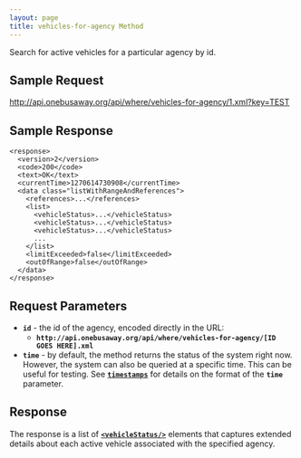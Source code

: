 ```yaml
---
layout: page
title: vehicles-for-agency Method
---
```


Search for active vehicles for a particular agency by id.

## Sample Request

http://api.onebusaway.org/api/where/vehicles-for-agency/1.xml?key=TEST

## Sample Response

~~~
<response>
  <version>2</version>
  <code>200</code>
  <text>OK</text>
  <currentTime>1270614730908</currentTime>
  <data class="listWithRangeAndReferences">
    <references>...</references>
    <list>
      <vehicleStatus>...</vehicleStatus>
      <vehicleStatus>...</vehicleStatus>
      <vehicleStatus>...</vehicleStatus>
      ...
    </list>
    <limitExceeded>false</limitExceeded>
    <outOfRange>false</outOfRange>
  </data>
</response>
~~~

## Request Parameters

* **`id`** - the id of the agency, encoded directly in the URL:
    * **`http://api.onebusaway.org/api/where/vehicles-for-agency/[ID GOES HERE].xml`**
* **`time`** - by default, the method returns the status of the system right now.  However, the system
  can also be queried at a specific time.  This can be useful for testing.  See [**`timestamps`**](/api/where/#timestamps)
  for details on the format of the **`time`** parameter.

## Response

The response is a list of
[**`<vehicleStatus/>`**](/api/where/elements/vehicle-status) elements that captures extended
details about each active vehicle associated with the specified agency.
